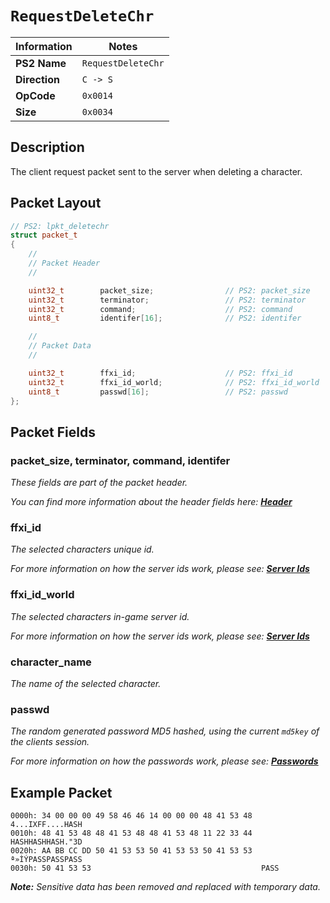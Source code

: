 # `RequestDeleteChr`

| Information               | Notes |
|---                        |---    |
| **PS2 Name**              | `RequestDeleteChr` |
| **Direction**             | `C -> S` |
| **OpCode**                | `0x0014` |
| **Size**                  | `0x0034` |

## Description

The client request packet sent to the server when deleting a character.

## Packet Layout

```cpp
// PS2: lpkt_deletechr
struct packet_t
{
    //
    // Packet Header
    //

    uint32_t        packet_size;                // PS2: packet_size
    uint32_t        terminator;                 // PS2: terminator
    uint32_t        command;                    // PS2: command
    uint8_t         identifer[16];              // PS2: identifer

    //
    // Packet Data
    //

    uint32_t        ffxi_id;                    // PS2: ffxi_id
    uint32_t        ffxi_id_world;              // PS2: ffxi_id_world
    uint8_t         passwd[16];                 // PS2: passwd
};
```

## Packet Fields

### packet_size, terminator, command, identifer

_These fields are part of the packet header._

_You can find more information about the header fields here: [**Header**](/lobby/Header.md)_

### ffxi_id

_The selected characters unique id._

_For more information on how the server ids work, please see: [**Server Ids**](/lobby/Notes.md#server-ids)_

### ffxi_id_world

_The selected characters in-game server id._

_For more information on how the server ids work, please see: [**Server Ids**](/lobby/Notes.md#server-ids)_

### character_name

_The name of the selected character._

### passwd

_The random generated password MD5 hashed, using the current `md5key` of the clients session._

_For more information on how the passwords work, please see: [**Passwords**](/lobby/Notes.md#passwords)_

## Example Packet

```
0000h: 34 00 00 00 49 58 46 46 14 00 00 00 48 41 53 48  4...IXFF....HASH
0010h: 48 41 53 48 48 41 53 48 48 41 53 48 11 22 33 44  HASHHASHHASH."3D
0020h: AA BB CC DD 50 41 53 53 50 41 53 53 50 41 53 53  ª»ÌÝPASSPASSPASS
0030h: 50 41 53 53                                      PASS
```

_**Note:** Sensitive data has been removed and replaced with temporary data._
